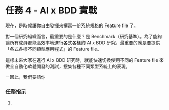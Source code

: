 # 任務 4 - AI x BDD 實戰

現在，是時候讓你自由發揮來撰寫一份系統規格的 Feature file 了。

對一個研究組織而言，最重要的是什麼？是 Benchmark（研究基準）。為了能夠讓所有成員都能高效率地進行各式各樣的 AI x BDD 研究，最重要的就是要提供「各式各樣不同類型應用程式」的 Feature file。

這樣未來大家在進行 AI x BDD 研究時，就能快速切換使用不同的 Feature file 來做全自動化軟體開發的測試，搜集各種不同類型系統上的表現。

ㄧ因此，我們要請你



### 任務指示

1.

